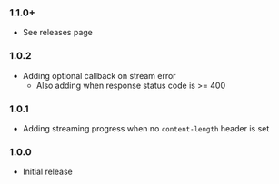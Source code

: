 ### 1.1.0+

-   See releases page

### 1.0.2

-   Adding optional callback on stream error
    -   Also adding when response status code is >= 400

### 1.0.1

-   Adding streaming progress when no `content-length` header is set

### 1.0.0

-   Initial release
